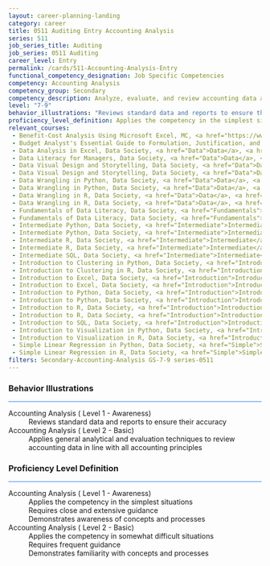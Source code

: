 ```yaml
---
layout: career-planning-landing
category: career
title: 0511 Auditing Entry Accounting Analysis
series: 511
job_series_title: Auditing
job_series: 0511 Auditing
career_level: Entry
permalink: /cards/511-Accounting-Analysis-Entry
functional_competency_designation: Job Specific Competencies
competency: Accounting Analysis
competency_group: Secondary
competency_description: Analyze, evaluate, and review accounting data and reports using business tools and applications, and performance metrics to provide recommendations.
level: "7-9"
behavior_illustrations: "Reviews standard data and reports to ensure their accuracy ? Applies general analytical and evaluation techniques to review accounting data in line with all accounting principles"
proficiency_level_definition: Applies the competency in the simplest situations ? Requires close and extensive guidance ? Demonstrates awareness of concepts and processes ? Applies the competency in somewhat difficult situations ? Requires frequent guidance ? Demonstrates familiarity with concepts and processes 
relevant_courses: 
 - Benefit-Cost Analysis Using Microsoft Excel, MC, <a href="https://www.managementconcepts.com/course/id/5405?utm_source=CFOportal&utm_medium=listing&utm_campaign=CFOTTEP&utm_id=23FM">https://www.managementconcepts.com/course/id/5405?utm_source=CFOportal&utm_medium=listing&utm_campaign=CFOTTEP&utm_id=23FM</a>
 - Budget Analyst's Essential Guide to Formulation, Justification, and Execution, MC, <a href="https://www.managementconcepts.com/course/id/5321?utm_source=CFOportal&utm_medium=listing&utm_campaign=CFOTTEP&utm_id=23FM">https://www.managementconcepts.com/course/id/5321?utm_source=CFOportal&utm_medium=listing&utm_campaign=CFOTTEP&utm_id=23FM</a>
 - Data Analysis in Excel, Data Society, <a href="Data">Data</a>, <a href="Analysis">Analysis</a>, <a href="in">in</a>, <a href="Excel">Excel</a>, <a href="%%%">%%%</a>, <a href="Data">Data</a>, <a href="Society">Society</a>, <a href="%%%">%%%</a>, <a href="Level">Level</a>, <a href="2-">2-</a>, <a href="Basic">Basic</a>, <a href="||">||</a>, <a href="https://datasociety.meldr.ai/courses/DataSocietyExcel/DataAnalysisInExcel">https://datasociety.meldr.ai/courses/DataSocietyExcel/DataAnalysisInExcel</a>
 - Data Literacy for Managers, Data Society, <a href="Data">Data</a>, <a href="Literacy">Literacy</a>, <a href="for">for</a>, <a href="Managers">Managers</a>, <a href="%%%">%%%</a>, <a href="Data">Data</a>, <a href="Society">Society</a>, <a href="%%%">%%%</a>, <a href="Level">Level</a>, <a href="2">2</a>, <a href="-">-</a>, <a href="Basic">Basic</a>
 - Data Visual Design and Storytelling, Data Society, <a href="Data">Data</a>, <a href="Visual">Visual</a>, <a href="Design">Design</a>, <a href="and">and</a>, <a href="Storytelling%%%">Storytelling%%%</a>, <a href="Data">Data</a>, <a href="Society%%%">Society%%%</a>, <a href="Level">Level</a>, <a href="1-">1-</a>, <a href="Awareness">Awareness</a>
 - Data Visual Design and Storytelling, Data Society, <a href="Data">Data</a>, <a href="Visual">Visual</a>, <a href="Design">Design</a>, <a href="and">and</a>, <a href="Storytelling%%%">Storytelling%%%</a>, <a href="Data">Data</a>, <a href="Society%%%">Society%%%</a>, <a href="Level">Level</a>, <a href="2-">2-</a>, <a href="Basic">Basic</a>
 - Data Wrangling in Python, Data Society, <a href="Data">Data</a>, <a href="Wrangling">Wrangling</a>, <a href="in">in</a>, <a href="Python%%%">Python%%%</a>, <a href="Data">Data</a>, <a href="Society">Society</a>, <a href="%%%">%%%</a>, <a href="Level">Level</a>, <a href="1-">1-</a>, <a href="Awareness">Awareness</a>
 - Data Wrangling in Python, Data Society, <a href="Data">Data</a>, <a href="Wrangling">Wrangling</a>, <a href="in">in</a>, <a href="Python%%%">Python%%%</a>, <a href="Data">Data</a>, <a href="Society">Society</a>, <a href="%%%">%%%</a>, <a href="Level">Level</a>, <a href="2-">2-</a>, <a href="Basic">Basic</a>
 - Data Wrangling in R, Data Society, <a href="Data">Data</a>, <a href="Wrangling">Wrangling</a>, <a href="in">in</a>, <a href="R%%%">R%%%</a>, <a href="Data">Data</a>, <a href="Society%%%">Society%%%</a>, <a href="Level">Level</a>, <a href="1-">1-</a>, <a href="Awareness">Awareness</a>
 - Data Wrangling in R, Data Society, <a href="Data">Data</a>, <a href="Wrangling">Wrangling</a>, <a href="in">in</a>, <a href="R%%%">R%%%</a>, <a href="Data">Data</a>, <a href="Society%%%">Society%%%</a>, <a href="Level">Level</a>, <a href="2-">2-</a>, <a href="Basic">Basic</a>
 - Fundamentals of Data Literacy, Data Society, <a href="Fundamentals">Fundamentals</a>, <a href="of">of</a>, <a href="Data">Data</a>, <a href="Literacy%%%">Literacy%%%</a>, <a href="Data">Data</a>, <a href="Society">Society</a>, <a href="%%%">%%%</a>, <a href="Level">Level</a>, <a href="1-">1-</a>, <a href="Awareness">Awareness</a>
 - Fundamentals of Data Literacy, Data Society, <a href="Fundamentals">Fundamentals</a>, <a href="of">of</a>, <a href="Data">Data</a>, <a href="Literacy%%%">Literacy%%%</a>, <a href="Data">Data</a>, <a href="Society">Society</a>, <a href="%%%">%%%</a>, <a href="Level">Level</a>, <a href="2-">2-</a>, <a href="Basic">Basic</a>
 - Intermediate Python, Data Society, <a href="Intermediate">Intermediate</a>, <a href="Python">Python</a>, <a href="%%%">%%%</a>, <a href="Data">Data</a>, <a href="Society">Society</a>, <a href="%%%">%%%</a>, <a href="Level">Level</a>, <a href="1-">1-</a>, <a href="Awareness">Awareness</a>
 - Intermediate Python, Data Society, <a href="Intermediate">Intermediate</a>, <a href="Python">Python</a>, <a href="%%%">%%%</a>, <a href="Data">Data</a>, <a href="Society">Society</a>, <a href="%%%">%%%</a>, <a href="Level">Level</a>, <a href="2-Basic">2-Basic</a>
 - Intermediate R, Data Society, <a href="Intermediate">Intermediate</a>, <a href="R%%%">R%%%</a>, <a href="Data">Data</a>, <a href="Society%%%">Society%%%</a>, <a href="Level">Level</a>, <a href="1-">1-</a>, <a href="Awareness">Awareness</a>
 - Intermediate R, Data Society, <a href="Intermediate">Intermediate</a>, <a href="R%%%">R%%%</a>, <a href="Data">Data</a>, <a href="Society%%%">Society%%%</a>, <a href="Level">Level</a>, <a href="2-">2-</a>, <a href="Basic">Basic</a>
 - Intermediate SQL, Data Society, <a href="Intermediate">Intermediate</a>, <a href="SQL">SQL</a>, <a href="%%%">%%%</a>, <a href="Data">Data</a>, <a href="Society">Society</a>, <a href="%%%">%%%</a>, <a href="Level">Level</a>, <a href="2-">2-</a>, <a href="Basic">Basic</a>, <a href="||">||</a>, <a href="https://datasociety.meldr.ai/courses/SQL/IntermediateSQL">https://datasociety.meldr.ai/courses/SQL/IntermediateSQL</a>
 - Introduction to Clustering in Python, Data Society, <a href="Introduction">Introduction</a>, <a href="to">to</a>, <a href="Clustering">Clustering</a>, <a href="in">in</a>, <a href="Python">Python</a>, <a href="%%%">%%%</a>, <a href="Data">Data</a>, <a href="Society">Society</a>, <a href="%%%">%%%</a>, <a href="Level">Level</a>, <a href="2-">2-</a>, <a href="Basic">Basic</a>
 - Introduction to Clustering in R, Data Society, <a href="Introduction">Introduction</a>, <a href="to">to</a>, <a href="Clustering">Clustering</a>, <a href="in">in</a>, <a href="R">R</a>, <a href="%%%">%%%</a>, <a href="Data">Data</a>, <a href="Society">Society</a>, <a href="%%%">%%%</a>, <a href="Level">Level</a>, <a href="2-">2-</a>, <a href="Basic">Basic</a>
 - Introduction to Excel, Data Society, <a href="Introduction">Introduction</a>, <a href="to">to</a>, <a href="Excel">Excel</a>, <a href="%%%">%%%</a>, <a href="Data">Data</a>, <a href="Society">Society</a>, <a href="%%%">%%%</a>, <a href="Level">Level</a>, <a href="1-">1-</a>, <a href="Awareness">Awareness</a>, <a href="||">||</a>, <a href="https://datasociety.meldr.ai/courses/DataSocietyExcel/IntroToExcel">https://datasociety.meldr.ai/courses/DataSocietyExcel/IntroToExcel</a>
 - Introduction to Excel, Data Society, <a href="Introduction">Introduction</a>, <a href="to">to</a>, <a href="Excel">Excel</a>, <a href="%%%">%%%</a>, <a href="Data">Data</a>, <a href="Society">Society</a>, <a href="%%%">%%%</a>, <a href="Level">Level</a>, <a href="2-">2-</a>, <a href="Basic">Basic</a>, <a href="||">||</a>, <a href="https://datasociety.meldr.ai/courses/DataSocietyExcel/IntroToExcel">https://datasociety.meldr.ai/courses/DataSocietyExcel/IntroToExcel</a>
 - Introduction to Python, Data Society, <a href="Introduction">Introduction</a>, <a href="to">to</a>, <a href="Python%%%">Python%%%</a>, <a href="Data">Data</a>, <a href="Society%%%">Society%%%</a>, <a href="Level">Level</a>, <a href="1-Awareness">1-Awareness</a>
 - Introduction to Python, Data Society, <a href="Introduction">Introduction</a>, <a href="to">to</a>, <a href="Python%%%">Python%%%</a>, <a href="Data">Data</a>, <a href="Society%%%">Society%%%</a>, <a href="Level">Level</a>, <a href="2-Basic">2-Basic</a>
 - Introduction to R, Data Society, <a href="Introduction">Introduction</a>, <a href="to">to</a>, <a href="R%%%">R%%%</a>, <a href="Data">Data</a>, <a href="Society%%%">Society%%%</a>, <a href="Level">Level</a>, <a href="1-">1-</a>, <a href="Awareness">Awareness</a>
 - Introduction to R, Data Society, <a href="Introduction">Introduction</a>, <a href="to">to</a>, <a href="R%%%">R%%%</a>, <a href="Data">Data</a>, <a href="Society%%%">Society%%%</a>, <a href="Level">Level</a>, <a href="2-">2-</a>, <a href="Basic">Basic</a>
 - Introduction to SQL, Data Society, <a href="Introduction">Introduction</a>, <a href="to">to</a>, <a href="SQL">SQL</a>, <a href="%%%">%%%</a>, <a href="Data">Data</a>, <a href="Society">Society</a>, <a href="%%%">%%%</a>, <a href="Level">Level</a>, <a href="1-">1-</a>, <a href="Awareness">Awareness</a>, <a href="||">||</a>, <a href="https://datasociety.meldr.ai/courses/SQL/IntroToSQL">https://datasociety.meldr.ai/courses/SQL/IntroToSQL</a>
 - Introduction to Visualization in Python, Data Society, <a href="Introduction">Introduction</a>, <a href="to">to</a>, <a href="Visualization">Visualization</a>, <a href="in">in</a>, <a href="Python%%%">Python%%%</a>, <a href="Data">Data</a>, <a href="Society">Society</a>, <a href="%%%">%%%</a>, <a href="Level">Level</a>, <a href="2-">2-</a>, <a href="Basic">Basic</a>
 - Introduction to Visualization in R, Data Society, <a href="Introduction">Introduction</a>, <a href="to">to</a>, <a href="Visualization">Visualization</a>, <a href="in">in</a>, <a href="R%%%">R%%%</a>, <a href="Data">Data</a>, <a href="Society%%%">Society%%%</a>, <a href="Level">Level</a>, <a href="2-">2-</a>, <a href="Basic">Basic</a>
 - Simple Linear Regression in Python, Data Society, <a href="Simple">Simple</a>, <a href="Linear">Linear</a>, <a href="Regression">Regression</a>, <a href="in">in</a>, <a href="Python">Python</a>, <a href="%%%">%%%</a>, <a href="Data">Data</a>, <a href="Society">Society</a>, <a href="%%%">%%%</a>, <a href="Level">Level</a>, <a href="2-">2-</a>, <a href="Basic">Basic</a>, <a href="||">||</a>, <a href="https://datasociety.meldr.ai/courses/DataScience/SimpleRegression">https://datasociety.meldr.ai/courses/DataScience/SimpleRegression</a>
 - Simple Linear Regression in R, Data Society, <a href="Simple">Simple</a>, <a href="Linear">Linear</a>, <a href="Regression">Regression</a>, <a href="in">in</a>, <a href="R">R</a>, <a href="%%%">%%%</a>, <a href="Data">Data</a>, <a href="Society">Society</a>, <a href="%%%">%%%</a>, <a href="Level">Level</a>, <a href="2-">2-</a>, <a href="Basic">Basic</a>
filters: Secondary-Accounting-Analysis GS-7-9 series-0511
---
```


<div class="desktop:grid-col-6 margin-y-3">
  <div class="border-top-2 bg-white padding-3 shadow-5 height-full members-hover border-1px button-border border-top-blue radius-lg card-text-color">
    <h3>Behavior Illustrations</h3>
    <hr style="background-color: #2680EB !important;"/>
    <dl class="text-base card-content-color"><dt>Accounting Analysis ( Level 1 - Awareness)</dt><dd>Reviews standard data and reports to ensure their accuracy</dd><dt>Accounting Analysis ( Level 2 - Basic)</dt><dd>Applies general analytical and evaluation techniques to review accounting data in line with all accounting principles</dd></dl>
  </div>
</div>
<div class="desktop:grid-col-6 margin-y-3">
  <div class="border-top-2 bg-white padding-3 shadow-5 height-full members-hover border-1px button-border border-top-blue radius-lg card-text-color">
    <h3>Proficiency Level Definition</h3>
     <hr style="background-color: #2680EB !important;"/>
    <dl class="text-base card-content-color"><dt>Accounting Analysis ( Level 1 - Awareness)</dt><dd>Applies the competency in the simplest situations </dd><dd> Requires close and extensive guidance </dd><dd> Demonstrates awareness of concepts and processes</dd><dt>Accounting Analysis ( Level 2 - Basic)</dt><dd>Applies the competency in somewhat difficult situations </dd><dd> Requires frequent guidance </dd><dd> Demonstrates familiarity with concepts and processes </dd></dl>
  </div>
</div>